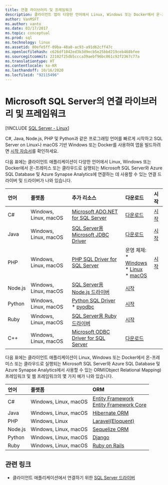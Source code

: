 ```yaml
---
title: 연결 라이브러리 및 프레임워크
description: 클라이언트 앱이 다양한 언어에서 Linux, Windows 또는 Docker에서 온-프레미스 또는 클라우드로 실행되는 Microsoft SQL Server와 Azure SQL Database 및 Azure Synapse Analytics에 연결하는 데 사용할 수 있는 연결 드라이버를 나열합니다.
author: VanMSFT
ms.author: vanto
ms.date: 03/17/2017
ms.topic: conceptual
ms.prod: sql
ms.technology: linux
ms.assetid: 80efe5ff-09ba-48a0-ac93-a91d62cff47c
ms.openlocfilehash: c626df1042ed3b3d9ecb5e25bbd219ceb468bfee
ms.sourcegitcommit: 22102f25db5ccca39aebf96bc861c92f2367c77a
ms.translationtype: HT
ms.contentlocale: ko-KR
ms.lasthandoff: 10/16/2020
ms.locfileid: "92115496"
---
```

# <a name="connectivity-libraries-and-frameworks-for-microsoft-sql-server"></a>Microsoft SQL Server의 연결 라이브러리 및 프레임워크

[!INCLUDE [SQL Server - Linux](../includes/applies-to-version/sql-linux.md)]

C#, Java, Node.js, PHP 및 Python과 같은 프로그래밍 언어를 빠르게 시작하고 SQL Server on Linux나 macOS 기반 Windows 또는 Docker를 사용하여 앱을 빌드하려면 [시작 자습서](https://aka.ms/sqldev)를 확인하세요.

다음 표에는 클라이언트 애플리케이션이 다양한 언어에서 Linux, Windows 또는 Docker에서 온-프레미스 또는 클라우드로 실행되는 Microsoft SQL Server와 Azure SQL Database 및 Azure Synapse Analytics에 연결하는 데 사용할 수 있는 연결 드라이버 및 드라이버가 나와 있습니다. 

| 언어 | 플랫폼 | 추가 리소스 | 다운로드 | 시작 |
| :-- | :-- | :-- | :-- | :-- |
| C# | Windows, Linux, macOS | [Microsoft ADO.NET for SQL Server](../connect/ado-net/microsoft-ado-net-sql-server.md) | [다운로드](https://msdn.microsoft.com/vstudio/aa496123.aspx) | [시작](https://www.microsoft.com/sql-server/developer-get-started/csharp/ubuntu)
| Java | Windows, Linux, macOS | [SQL Server용 Microsoft JDBC Driver](../connect/jdbc/microsoft-jdbc-driver-for-sql-server.md) | [다운로드](https://go.microsoft.com/fwlink/?LinkId=245496) |  [시작](https://www.microsoft.com/sql-server/developer-get-started/java/ubuntu)
| PHP | Windows, Linux, macOS| [PHP SQL Driver for SQL Server](../connect/php/microsoft-php-driver-for-sql-server.md) | 운영 체제: <br/> \* [Windows](https://www.microsoft.com/download/details.aspx?id=20098) <br/> \* [Linux](https://github.com/Microsoft/msphpsql/tree/dev#install-unix) <br/> \* [macOS](https://github.com/Microsoft/msphpsql/tree/dev#install-unix) |  [시작](https://www.microsoft.com/sql-server/developer-get-started/php/ubuntu)
| Node.js | Windows, Linux, macOS | [SQL Server용 Node.js 드라이버](../connect/node-js/node-js-driver-for-sql-server.md) |  [시작](https://www.microsoft.com/sql-server/developer-get-started/node/ubuntu)
| Python | Windows, Linux, macOS | [Python SQL Driver](../connect/python/python-driver-for-sql-server.md) <br/> \* [pyodbc](../connect/python/pyodbc/step-1-configure-development-environment-for-pyodbc-python-development.md) |  [시작](https://www.microsoft.com/sql-server/developer-get-started/python/ubuntu)
| Ruby | Windows, Linux, macOS | [SQL Server용 Ruby 드라이버](../connect/ruby/ruby-driver-for-sql-server.md) | [시작](https://www.microsoft.com/sql-server/developer-get-started/ruby/ubuntu)
| C++ | Windows, Linux, macOS | [Microsoft ODBC Driver for SQL Server](../connect/odbc/microsoft-odbc-driver-for-sql-server.md) | [다운로드](../connect/odbc/microsoft-odbc-driver-for-sql-server.md) |  

다음 표에는 클라이언트 애플리케이션이 Linux, Windows 또는 Docker에서 온-프레미스 또는 클라우드로 실행되는 Microsoft SQL Server와 Azure SQL Database 및 Azure Synapse Analytics에서 사용할 수 있는 ORM(Object Relational Mapping) 프레임워크 및 웹 프레임워크의 몇 가지 예가 나와 있습니다. 

| 언어 | 플랫폼 | ORM |
| :-- | :-- | :-- |
| C# | Windows, Linux, macOS | [Entity Framework](/ef)<br>[Entity Framework Core](/ef/core/index) |
| Java | Windows, Linux, macOS |[Hibernate ORM](https://hibernate.org/orm)|
| PHP | Windows, Linux | [Laravel(Eloquent)](https://laravel.com/docs/5.0/eloquent) |
| Node.js | Windows, Linux, macOS | [Sequelize ORM](http://sequelize.org/) |
| Python | Windows, Linux, macOS |[Django](https://www.djangoproject.com/) |
| Ruby | Windows, Linux, macOS | [Ruby on Rails](https://rubyonrails.org/) |

## <a name="related-links"></a>관련 링크
- 클라이언트 애플리케이션에서 연결하기 위한 [SQL Server 드라이버](../connect/sql-connection-libraries.md)